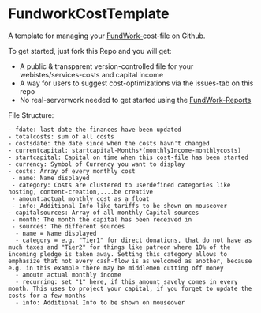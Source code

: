 # FundworkCostTemplate
 A template for managing your [FundWork-](https://github.com/TheBlune/FundWork)cost-file on Github.
 
 To get started, just fork this Repo and you will get: 
 - A public & transparent version-controlled file for your webistes/services-costs and capital income 
 - A way for users to suggest cost-optimizations via the issues-tab on this repo
 - No real-serverwork needed to get started using the [FundWork-Reports](https://github.com/TheBlune/FundWork)

File Structure: 
```
- fdate: last date the finances have been updated 
- totalcosts: sum of all costs
- costsdate: the date since when the costs havn't changed
- currentcapital: startcapital-Months*(monthlyIncome-monthlycosts)
- startcapital: Capital on time when this cost-file has been started
- currency: Symbol of Currency you want to display
- costs: Array of every monthly cost
 - name: Name displayed
 - category: Costs are clustered to userdefined categories like hosting, content-creation,....be creative
 - amount:actual monthly cost as a float
 - info: Additional Info like tariffs to be shown on mouseover
- capitalsources: Array of all monthly Capital sources 
 - month: The month the capital has been received in
 - sources: The different sources
  - name = Name displayed
  - category = e.g. "Tier1" for direct donations, that do not have as much taxes and "Tier2" for things like patreon where 10% of the incoming pledge is taken away. Setting this category allows to emphasize that not every cash-flow is as welcomed as another, because e.g. in this example there may be middlemen cutting off money
  - amoutn actual monthly income
  - recurring: set "1" here, if this amount savely comes in every month. This uses to project your capital, if you forget to update the costs for a few months
  - info: Additional Info to be shown on mouseover
```

